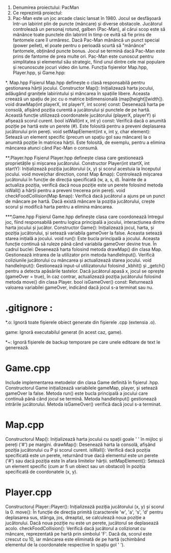 1. Denumirea proiectului: PacMan 
2. Ce reprezintă proiectul:
3. Pac-Man este un joc arcade clasic lansat în 1980. Jocul se desfășoară într-un labirint plin de puncte (mâncare) și diverse obstacole. Jucătorul controlează un personaj rotund, galben (Pac-Man), al cărui scop este să mănânce toate punctele din labirint în timp ce evită să fie prins de fantomele care îl urmăresc. Dacă Pac-Man mănâncă un punct special (power pellet), el poate pentru o perioadă scurtă să "mănânce" fantomele, obținând puncte bonus. Jocul se termină dacă Pac-Man este prins de fantome de prea multe ori. Pac-Man este cunoscut pentru simplitatea și elementul său strategic, fiind unul dintre cele mai populare și recunoscute jocuri video din lume.
Funcția fișierelor Map.hpp, Player.hpp, și Game.hpp:

*. Map.hpp Fișierul Map.hpp definește o clasă responsabilă pentru gestionarea hărții jocului. Constructor Map(): Inițializează harta jocului, adăugând granițele labirintului și mâncarea în spațiile libere. Aceasta creează un spațiu de joc cu o matrice bidimensională (map[height][width]). void drawMap(int playerX, int playerY, int score) const: Desenează harta pe consolă, afișând poziția curentă a jucătorului și punctele de pe hartă. Această funcție utilizează coordonatele jucătorului (playerX, playerY) și afișează scorul curent. bool isWall(int x, int y) const: Verifică dacă o anumită poziție pe hartă este un perete (#). Este folosită pentru a preveni deplasarea jucătorului prin pereți. void setMapElement(int x, int y, char element): Setează un element specific (precum un spațiu gol sau mâncare) la o anumită poziție în matricea hărții. Este folosită, de exemplu, pentru a elimina mâncarea atunci când Pac-Man o consumă.

**.Player.hpp Fișierul Player.hpp definește clasa care gestionează proprietățile și mișcarea jucătorului. Constructor Player(int startX, int startY): Inițializează poziția jucătorului (x, y) și scorul acestuia la începutul jocului. void move(char direction, const Map &map): Controlează mișcarea jucătorului în funcție de direcția specificată (w, a, s, d). Înainte de a actualiza poziția, verifică dacă noua poziție este un perete folosind metoda isWall() a hărții pentru a preveni trecerea prin pereți. void checkFoodCollision(Map &map): Verifică dacă jucătorul a ajuns pe un punct de mâncare pe hartă. Dacă există mâncare la poziția jucătorului, crește scorul și modifică harta pentru a elimina mâncarea.

***.Game.hpp Fișierul Game.hpp definește clasa care coordonează întregul joc, fiind responsabilă pentru logica principală a jocului, interacțiunea dintre harta jocului și jucător. Constructor Game(): Inițializează jocul, harta, și poziția jucătorului, și setează variabila gameOver la false. Aceasta setează starea inițială a jocului. void run(): Este bucla principală a jocului. Aceasta funcție continuă să ruleze până când variabila gameOver devine true. În cadrul buclei: Desenează harta folosind metoda drawMap() din clasa Map. Gestionează intrarea de la utilizator prin metoda handleInput(). Verifică coliziunile jucătorului cu mâncarea și actualizează starea jocului. void handleInput(): Gestionează input-ul utilizatorului folosind _kbhit() și _getch() pentru a detecta apăsările tastelor. Dacă jucătorul apasă x, jocul se oprește (gameOver = true), în caz contrar, actualizează poziția jucătorului folosind metoda move() din clasa Player. bool isGameOver() const: Returnează valoarea variabilei gameOver, indicând dacă jocul s-a terminat sau nu.
# .gitignore :
*.o: Ignoră toate fișierele obiect generate din fișierele .cpp (extensia .o).

game: Ignoră executabilul generat (în acest caz, game).

*~: Ignoră fișierele de backup temporare pe care unele editoare de text le generează.

# Game.cpp
Include implementarea metodelor din clasa Game definită în fișierul .hpp.
Constructorul Game inițializează variabilele gameMap, player, și setează gameOver la false.
Metoda run() este bucla principală a jocului care continuă până când jocul se termină.
Metoda handleInput() gestionează intrările jucătorului.
Metoda isGameOver() verifică dacă jocul s-a terminat.
# Map.cpp 
Constructorul Map(): Inițializează harta jocului cu spații goale ' ' în mijloc și pereți ('#') pe margini.
drawMap(): Desenează harta la consolă, afișând poziția jucătorului cu P și scorul curent.
isWall(): Verifică dacă poziția specificată este un perete, returnând true dacă elementul este un perete ('#') sau dacă poziția este în afara limitelor hărții.
setMapElement(): Setează un element specific (cum ar fi un obiect sau un obstacol) în poziția specificată de coordonatele (x, y).
# Player.cpp
Constructorul Player::Player(): Inițializează poziția jucătorului (x, y) și scorul la 0.
move(): În funcție de direcția primită (caracterele 'w', 'a', 's', 'd' pentru deplasarea sus, stânga, jos, dreapta), se calculează noua poziție a jucătorului. Dacă noua poziție nu este un perete, jucătorul se deplasează acolo.
checkFoodCollision(): Verifică dacă jucătorul a colizionat cu mâncare, reprezentată pe hartă prin simbolul 'F'. Dacă da, scorul este crescut cu 10, iar mâncarea este eliminată de pe hartă (schimbând elementul de la coordonatele respective în spațiu gol ' ').

